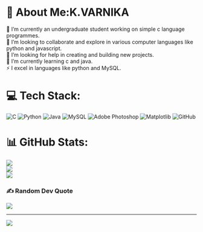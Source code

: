 # 💫 About Me:K.VARNIKA
🔭 I’m currently an undergraduate student working on simple c language programmes.<br>👯 I’m looking to collaborate and explore in various computer languages like python and javascript.<br>🤝 I’m looking for help in creating and building new projects.<br>🌱 I’m currently learning c and java.<br>⚡ I excel in languages like python and MySQL.


# 💻 Tech Stack:
![C](https://img.shields.io/badge/c-%2300599C.svg?style=for-the-badge&logo=c&logoColor=white) ![Python](https://img.shields.io/badge/python-3670A0?style=for-the-badge&logo=python&logoColor=ffdd54) ![Java](https://img.shields.io/badge/java-%23ED8B00.svg?style=for-the-badge&logo=openjdk&logoColor=white) ![MySQL](https://img.shields.io/badge/mysql-4479A1.svg?style=for-the-badge&logo=mysql&logoColor=white) ![Adobe Photoshop](https://img.shields.io/badge/adobe%20photoshop-%2331A8FF.svg?style=for-the-badge&logo=adobe%20photoshop&logoColor=white) ![Matplotlib](https://img.shields.io/badge/Matplotlib-%23ffffff.svg?style=for-the-badge&logo=Matplotlib&logoColor=black) ![GitHub](https://img.shields.io/badge/github-%23121011.svg?style=for-the-badge&logo=github&logoColor=white)
# 📊 GitHub Stats:
![](https://github-readme-stats.vercel.app/api?username=varnixs&theme=dark&hide_border=false&include_all_commits=false&count_private=false)<br/>
![](https://github-readme-streak-stats.herokuapp.com/?user=varnixs&theme=dark&hide_border=false)<br/>
![](https://github-readme-stats.vercel.app/api/top-langs/?username=varnixs&theme=dark&hide_border=false&include_all_commits=false&count_private=false&layout=compact)

### ✍️ Random Dev Quote
![](https://quotes-github-readme.vercel.app/api?type=vetical&theme=radical)

---
[![](https://visitcount.itsvg.in/api?id=varnixs&icon=0&color=0)](https://visitcount.itsvg.in)

<!-- Proudly created with GPRM ( https://gprm.itsvg.in ) -->
